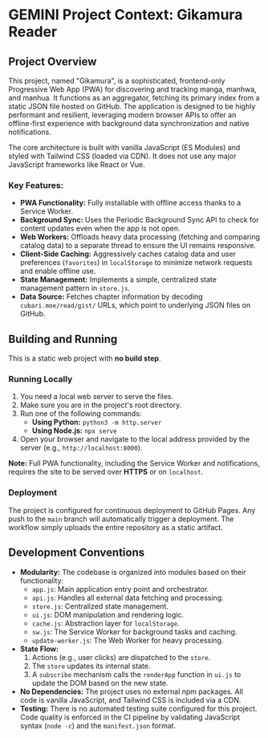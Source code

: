 # GEMINI Project Context: Gikamura Reader

## Project Overview

This project, named "Gikamura", is a sophisticated, frontend-only Progressive Web App (PWA) for discovering and tracking manga, manhwa, and manhua. It functions as an aggregator, fetching its primary index from a static JSON file hosted on GitHub. The application is designed to be highly performant and resilient, leveraging modern browser APIs to offer an offline-first experience with background data synchronization and native notifications.

The core architecture is built with vanilla JavaScript (ES Modules) and styled with Tailwind CSS (loaded via CDN). It does not use any major JavaScript frameworks like React or Vue.

### Key Features:

*   **PWA Functionality:** Fully installable with offline access thanks to a Service Worker.
*   **Background Sync:** Uses the Periodic Background Sync API to check for content updates even when the app is not open.
*   **Web Workers:** Offloads heavy data processing (fetching and comparing catalog data) to a separate thread to ensure the UI remains responsive.
*   **Client-Side Caching:** Aggressively caches catalog data and user preferences (`favorites`) in `localStorage` to minimize network requests and enable offline use.
*   **State Management:** Implements a simple, centralized state management pattern in `store.js`.
*   **Data Source:** Fetches chapter information by decoding `cubari.moe/read/gist/` URLs, which point to underlying JSON files on GitHub.

## Building and Running

This is a static web project with **no build step**.

### Running Locally

1.  You need a local web server to serve the files.
2.  Make sure you are in the project's root directory.
3.  Run one of the following commands:
    *   **Using Python:** `python3 -m http.server`
    *   **Using Node.js:** `npx serve`
4.  Open your browser and navigate to the local address provided by the server (e.g., `http://localhost:8000`).

**Note:** Full PWA functionality, including the Service Worker and notifications, requires the site to be served over **HTTPS** or on `localhost`.

### Deployment

The project is configured for continuous deployment to GitHub Pages. Any push to the `main` branch will automatically trigger a deployment. The workflow simply uploads the entire repository as a static artifact.

## Development Conventions

*   **Modularity:** The codebase is organized into modules based on their functionality:
    *   `app.js`: Main application entry point and orchestrator.
    *   `api.js`: Handles all external data fetching and processing.
    *   `store.js`: Centralized state management.
    *   `ui.js`: DOM manipulation and rendering logic.
    *   `cache.js`: Abstraction layer for `localStorage`.
    *   `sw.js`: The Service Worker for background tasks and caching.
    *   `update-worker.js`: The Web Worker for heavy processing.
*   **State Flow:**
    1.  Actions (e.g., user clicks) are dispatched to the `store`.
    2.  The `store` updates its internal state.
    3.  A `subscribe` mechanism calls the `renderApp` function in `ui.js` to update the DOM based on the new state.
*   **No Dependencies:** The project uses no external npm packages. All code is vanilla JavaScript, and Tailwind CSS is included via a CDN.
*   **Testing:** There is no automated testing suite configured for this project. Code quality is enforced in the CI pipeline by validating JavaScript syntax (`node -c`) and the `manifest.json` format.
